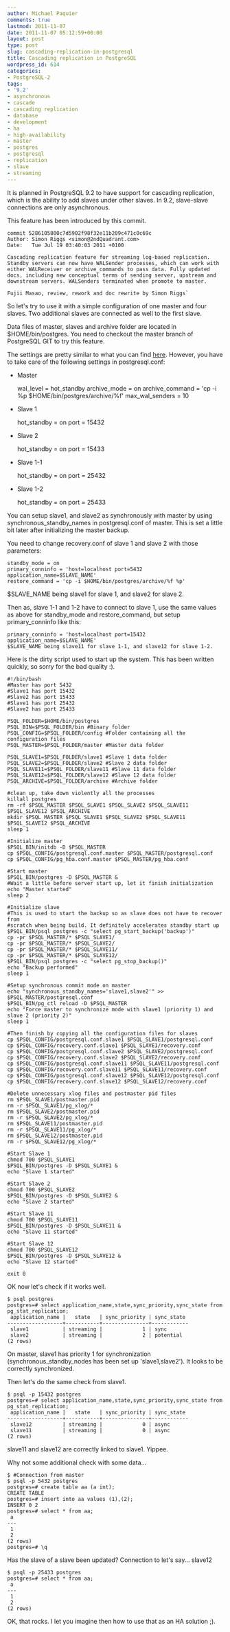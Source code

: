 ```yaml
---
author: Michael Paquier
comments: true
lastmod: 2011-11-07
date: 2011-11-07 05:12:59+00:00
layout: post
type: post
slug: cascading-replication-in-postgresql
title: Cascading replication in PostgreSQL
wordpress_id: 614
categories:
- PostgreSQL-2
tags:
- '9.2'
- asynchronous
- cascade
- cascading replication
- database
- development
- ha
- high-availability
- master
- postgres
- postgresql
- replication
- slave
- streaming
---
```


It is planned in PostgreSQL 9.2 to have support for cascading replication, which is the ability to add slaves under other slaves. In 9.2, slave-slave connections are only asynchronous.

This feature has been introduced by this commit.

    commit 5286105800c7d5902f98f32e11b209c471c0c69c
    Author: Simon Riggs <simon@2ndQuadrant.com>
    Date:   Tue Jul 19 03:40:03 2011 +0100

    Cascading replication feature for streaming log-based replication.
    Standby servers can now have WALSender processes, which can work with
    either WALReceiver or archive_commands to pass data. Fully updated
    docs, including new conceptual terms of sending server, upstream and
    downstream servers. WALSenders terminated when promote to master.

    Fujii Masao, review, rework and doc rewrite by Simon Riggs`

So let's try to use it with a simple configuration of one master and four slaves. Two additional slaves are connected as well to the first slave.

Data files of master, slaves and archive folder are located in $HOME/bin/postgres.
You need to checkout the master branch of PostgreSQL GIT to try this feature.

The settings are pretty similar to what you can find [here](http://michael.otacoo.com/postgresql-2/postgres-9-1-setup-a-synchronous-stand-by-server-in-5-minutes/).
However, you have to take care of the following settings in postgresql.conf:

  * Master

    wal_level = hot_standby
    archive_mode = on
    archive_command = 'cp -i %p $HOME/bin/postgres/archive/%f'
    max_wal_senders = 10

  * Slave 1

    hot_standby = on
    port = 15432

  * Slave 2

    hot_standby = on
    port = 15433

  * Slave 1-1

    hot_standby = on
    port = 25432

  * Slave 1-2

    hot_standby = on
    port = 25433

You can setup slave1, and slave2 as synchronously with master by using synchronous_standby_names in postgresql.conf of master.
This is set a little bit later after initializing the master backup.

You need to change recovery.conf of slave 1 and slave 2 with those parameters:

    standby_mode = on
    primary_conninfo = 'host=localhost port=5432 application_name=$SLAVE_NAME'
    restore_command = 'cp -i $HOME/bin/postgres/archive/%f %p'

$SLAVE_NAME being slave1 for slave 1, and slave2 for slave 2.

Then as, slave 1-1 and 1-2 have to connect to slave 1, use the same values as above for standby_mode and restore_command, but setup primary_conninfo like this:

    primary_conninfo = 'host=localhost port=15432 application_name=$SLAVE_NAME'
    $SLAVE_NAME being slave11 for slave 1-1, and slave12 for slave 1-2.

Here is the dirty script used to start up the system. This has been written quickly, so sorry for the bad quality :).

    #!/bin/bash
    #Master has port 5432
    #Slave1 has port 15432
    #Slave2 has port 15433
    #Slave1 has port 25432
    #Slave2 has port 25433

    PSQL_FOLDER=$HOME/bin/postgres
    PSQL_BIN=$PSQL_FOLDER/bin #Binary folder
    PSQL_CONFIG=$PSQL_FOLDER/config #Folder containing all the configuration files
    PSQL_MASTER=$PSQL_FOLDER/master #Master data folder

    PSQL_SLAVE1=$PSQL_FOLDER/slave1 #Slave 1 data folder
    PSQL_SLAVE2=$PSQL_FOLDER/slave2 #Slave 2 data folder
    PSQL_SLAVE11=$PSQL_FOLDER/slave11 #Slave 11 data folder
    PSQL_SLAVE12=$PSQL_FOLDER/slave12 #Slave 12 data folder
    PSQL_ARCHIVE=$PSQL_FOLDER/archive #Archive folder

    #clean up, take down violently all the processes
    killall postgres
    rm -rf $PSQL_MASTER $PSQL_SLAVE1 $PSQL_SLAVE2 $PSQL_SLAVE11 $PSQL_SLAVE12 $PSQL_ARCHIVE
    mkdir $PSQL_MASTER $PSQL_SLAVE1 $PSQL_SLAVE2 $PSQL_SLAVE11 $PSQL_SLAVE12 $PSQL_ARCHIVE
    sleep 1

    #Initialize master
    $PSQL_BIN/initdb -D $PSQL_MASTER
    cp $PSQL_CONFIG/postgresql.conf.master $PSQL_MASTER/postgresql.conf
    cp $PSQL_CONFIG/pg_hba.conf.master $PSQL_MASTER/pg_hba.conf

    #Start master
    $PSQL_BIN/postgres -D $PSQL_MASTER &
    #Wait a little before server start up, let it finish initialization
    echo "Master started"
    sleep 2

    #Initialize slave
    #This is used to start the backup so as slave does not have to recover from
    #scratch when being build. It definitely accelerates standby start up
    $PSQL_BIN/psql postgres -c "select pg_start_backup('backup')"
    cp -pr $PSQL_MASTER/* $PSQL_SLAVE1/
    cp -pr $PSQL_MASTER/* $PSQL_SLAVE2/
    cp -pr $PSQL_MASTER/* $PSQL_SLAVE11/
    cp -pr $PSQL_MASTER/* $PSQL_SLAVE12/
    $PSQL_BIN/psql postgres -c "select pg_stop_backup()"
    echo "Backup performed"
    sleep 1

    #Setup synchronous commit mode on master
    echo "synchronous_standby_names='slave1,slave2'" >> $PSQL_MASTER/postgresql.conf
    $PSQL_BIN/pg_ctl reload -D $PSQL_MASTER
    echo "Force master to synchronize mode with slave1 (priority 1) and slave 2 (priority 2)"
    sleep 1

    #Then finish by copying all the configuration files for slaves
    cp $PSQL_CONFIG/postgresql.conf.slave1 $PSQL_SLAVE1/postgresql.conf
    cp $PSQL_CONFIG/recovery.conf.slave1 $PSQL_SLAVE1/recovery.conf
    cp $PSQL_CONFIG/postgresql.conf.slave2 $PSQL_SLAVE2/postgresql.conf
    cp $PSQL_CONFIG/recovery.conf.slave2 $PSQL_SLAVE2/recovery.conf
    cp $PSQL_CONFIG/postgresql.conf.slave11 $PSQL_SLAVE11/postgresql.conf
    cp $PSQL_CONFIG/recovery.conf.slave11 $PSQL_SLAVE11/recovery.conf
    cp $PSQL_CONFIG/postgresql.conf.slave12 $PSQL_SLAVE12/postgresql.conf
    cp $PSQL_CONFIG/recovery.conf.slave12 $PSQL_SLAVE12/recovery.conf

    #Delete unnecessary xlog files and postmaster pid files
    rm $PSQL_SLAVE1/postmaster.pid
    rm -r $PSQL_SLAVE1/pg_xlog/*
    rm $PSQL_SLAVE2/postmaster.pid
    rm -r $PSQL_SLAVE2/pg_xlog/*
    rm $PSQL_SLAVE11/postmaster.pid
    rm -r $PSQL_SLAVE11/pg_xlog/*
    rm $PSQL_SLAVE12/postmaster.pid
    rm -r $PSQL_SLAVE12/pg_xlog/*

    #Start Slave 1
    chmod 700 $PSQL_SLAVE1
    $PSQL_BIN/postgres -D $PSQL_SLAVE1 &
    echo "Slave 1 started"

    #Start Slave 2
    chmod 700 $PSQL_SLAVE2
    $PSQL_BIN/postgres -D $PSQL_SLAVE2 &
    echo "Slave 2 started"

    #Start Slave 11
    chmod 700 $PSQL_SLAVE11
    $PSQL_BIN/postgres -D $PSQL_SLAVE11 &
    echo "Slave 11 started"

    #Start Slave 12
    chmod 700 $PSQL_SLAVE12
    $PSQL_BIN/postgres -D $PSQL_SLAVE12 &
    echo "Slave 12 started"

    exit 0

OK now let's check if it works well.

    $ psql postgres
    postgres=# select application_name,state,sync_priority,sync_state from pg_stat_replication;
     application_name |   state   | sync_priority | sync_state 
    ------------------+-----------+---------------+------------
     slave1           | streaming |             1 | sync
     slave2           | streaming |             2 | potential
    (2 rows)

On master, slave1 has priority 1 for synchronization (synchronous_standby_nodes has been set up 'slave1,slave2'). It looks to be correctly synchronized.

Then let's do the same check from slave1.

    $ psql -p 15432 postgres
    postgres=# select application_name,state,sync_priority,sync_state from pg_stat_replication;
     application_name |   state   | sync_priority | sync_state 
    ------------------+-----------+---------------+------------
     slave12          | streaming |             0 | async
     slave11          | streaming |             0 | async
    (2 rows)

slave11 and slave12 are correctly linked to slave1. Yippee.

Why not some additional check with some data...

    $ #Connection from master
    $ psql -p 5432 postgres
    postgres=# create table aa (a int);
    CREATE TABLE
    postgres=# insert into aa values (1),(2);
    INSERT 0 2
    postgres=# select * from aa;
     a 
    ---
     1
     2
    (2 rows)
    postgres=# \q

Has the slave of a slave been updated? Connection to let's say... slave12

    $ psql -p 25433 postgres
    postgres=# select * from aa;
     a 
    ---
     1
     2
    (2 rows)

OK, that rocks. I let you imagine then how to use that as an HA solution ;).
